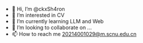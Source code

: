 - 👋 Hi, I’m @ckxSh4ron
- 👀 I’m interested in CV
- 🌱 I’m currently learning LLM and Web
- 💞️ I’m looking to collaborate on ...
- 📫 How to reach me 20214001029@m.scnu.edu.cn

<!---
ckxSh4ron/ckxSh4ron is a ✨ special ✨ repository because its `README.md` (this file) appears on your GitHub profile.
You can click the Preview link to take a look at your changes.
--->
